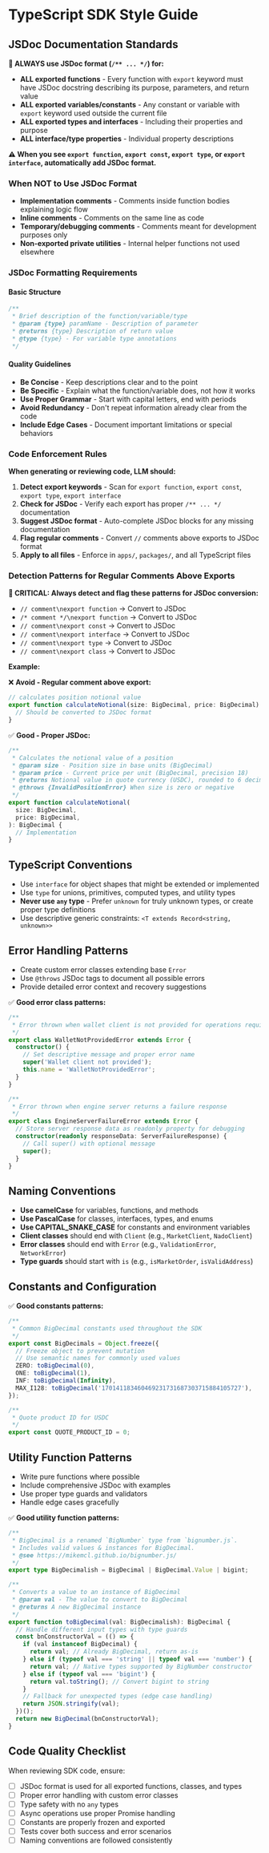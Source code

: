 # TypeScript SDK Style Guide

## JSDoc Documentation Standards

**🚨 ALWAYS use JSDoc format (`/** ... */`) for:**

- **ALL exported functions** - Every function with `export` keyword must have JSDoc docstring describing its purpose,
  parameters, and return value
- **ALL exported variables/constants** - Any constant or variable with `export` keyword used outside the current file
- **ALL exported types and interfaces** - Including their properties and purpose
- **ALL interface/type properties** - Individual property descriptions

**⚠️ When you see `export function`, `export const`, `export type`, or `export interface`, automatically add JSDoc
format.**

### When NOT to Use JSDoc Format

- **Implementation comments** - Comments inside function bodies explaining logic flow
- **Inline comments** - Comments on the same line as code
- **Temporary/debugging comments** - Comments meant for development purposes only
- **Non-exported private utilities** - Internal helper functions not used elsewhere

### JSDoc Formatting Requirements

#### Basic Structure

```typescript
/**
 * Brief description of the function/variable/type
 * @param {type} paramName - Description of parameter
 * @returns {type} Description of return value
 * @type {type} - For variable type annotations
 */
```

#### Quality Guidelines

- **Be Concise** - Keep descriptions clear and to the point
- **Be Specific** - Explain what the function/variable does, not how it works
- **Use Proper Grammar** - Start with capital letters, end with periods
- **Avoid Redundancy** - Don't repeat information already clear from the code
- **Include Edge Cases** - Document important limitations or special behaviors

### Code Enforcement Rules

**When generating or reviewing code, LLM should:**

1. **Detect export keywords** - Scan for `export function`, `export const`, `export type`, `export interface`
2. **Check for JSDoc** - Verify each export has proper `/** ... */` documentation
3. **Suggest JSDoc format** - Auto-complete JSDoc blocks for any missing documentation
4. **Flag regular comments** - Convert `//` comments above exports to JSDoc format
5. **Apply to all files** - Enforce in `apps/`, `packages/`, and all TypeScript files

### Detection Patterns for Regular Comments Above Exports

**🚨 CRITICAL: Always detect and flag these patterns for JSDoc conversion:**

- `// comment\nexport function` → Convert to JSDoc
- `/* comment */\nexport function` → Convert to JSDoc
- `// comment\nexport const` → Convert to JSDoc
- `// comment\nexport interface` → Convert to JSDoc
- `// comment\nexport type` → Convert to JSDoc
- `// comment\nexport class` → Convert to JSDoc

**Example:**

❌ **Avoid - Regular comment above export:**

```typescript
// calculates position notional value
export function calculateNotional(size: BigDecimal, price: BigDecimal) {
  // Should be converted to JSDoc format
}
```

✅ **Good - Proper JSDoc:**

```typescript
/**
 * Calculates the notional value of a position
 * @param size - Position size in base units (BigDecimal)
 * @param price - Current price per unit (BigDecimal, precision 18)
 * @returns Notional value in quote currency (USDC), rounded to 6 decimal places
 * @throws {InvalidPositionError} When size is zero or negative
 */
export function calculateNotional(
  size: BigDecimal,
  price: BigDecimal,
): BigDecimal {
  // Implementation
}
```

## TypeScript Conventions

- Use `interface` for object shapes that might be extended or implemented
- Use `type` for unions, primitives, computed types, and utility types
- **Never use `any` type** - Prefer `unknown` for truly unknown types, or create proper type definitions
- Use descriptive generic constraints: `<T extends Record<string, unknown>>`

## Error Handling Patterns

- Create custom error classes extending base `Error`
- Use `@throws` JSDoc tags to document all possible errors
- Provide detailed error context and recovery suggestions

✅ **Good error class patterns:**

```typescript
/**
 * Error thrown when wallet client is not provided for operations requiring it
 */
export class WalletNotProvidedError extends Error {
  constructor() {
    // Set descriptive message and proper error name
    super('Wallet client not provided');
    this.name = 'WalletNotProvidedError';
  }
}

/**
 * Error thrown when engine server returns a failure response
 */
export class EngineServerFailureError extends Error {
  // Store server response data as readonly property for debugging
  constructor(readonly responseData: ServerFailureResponse) {
    // Call super() with optional message
    super();
  }
}
```

## Naming Conventions

- **Use camelCase** for variables, functions, and methods
- **Use PascalCase** for classes, interfaces, types, and enums
- **Use CAPITAL_SNAKE_CASE** for constants and environment variables
- **Client classes** should end with `Client` (e.g., `MarketClient`, `NadoClient`)
- **Error classes** should end with `Error` (e.g., `ValidationError`, `NetworkError`)
- **Type guards** should start with `is` (e.g., `isMarketOrder`, `isValidAddress`)

## Constants and Configuration

✅ **Good constants patterns:**

```typescript
/**
 * Common BigDecimal constants used throughout the SDK
 */
export const BigDecimals = Object.freeze({
  // Freeze object to prevent mutation
  // Use semantic names for commonly used values
  ZERO: toBigDecimal(0),
  ONE: toBigDecimal(1),
  INF: toBigDecimal(Infinity),
  MAX_I128: toBigDecimal('170141183460469231731687303715884105727'),
});

/**
 * Quote product ID for USDC
 */
export const QUOTE_PRODUCT_ID = 0;
```

## Utility Function Patterns

- Write pure functions where possible
- Include comprehensive JSDoc with examples
- Use proper type guards and validators
- Handle edge cases gracefully

✅ **Good utility function patterns:**

```typescript
/**
 * BigDecimal is a renamed `BigNumber` type from `bignumber.js`.
 * Includes valid values & instances for BigDecimal.
 * @see https://mikemcl.github.io/bignumber.js/
 */
export type BigDecimalish = BigDecimal | BigDecimal.Value | bigint;

/**
 * Converts a value to an instance of BigDecimal
 * @param val - The value to convert to BigDecimal  
 * @returns A new BigDecimal instance
 */
export function toBigDecimal(val: BigDecimalish): BigDecimal {
  // Handle different input types with type guards
  const bnConstructorVal = (() => {
    if (val instanceof BigDecimal) {
      return val; // Already BigDecimal, return as-is
    } else if (typeof val === 'string' || typeof val === 'number') {
      return val; // Native types supported by BigNumber constructor
    } else if (typeof val === 'bigint') {
      return val.toString(); // Convert bigint to string
    }
    // Fallback for unexpected types (edge case handling)
    return JSON.stringify(val);
  })();
  return new BigDecimal(bnConstructorVal);
}
```

## Code Quality Checklist

When reviewing SDK code, ensure:

- [ ] JSDoc format is used for all exported functions, classes, and types
- [ ] Proper error handling with custom error classes
- [ ] Type safety with no `any` types
- [ ] Async operations use proper Promise handling
- [ ] Constants are properly frozen and exported
- [ ] Tests cover both success and error scenarios
- [ ] Naming conventions are followed consistently